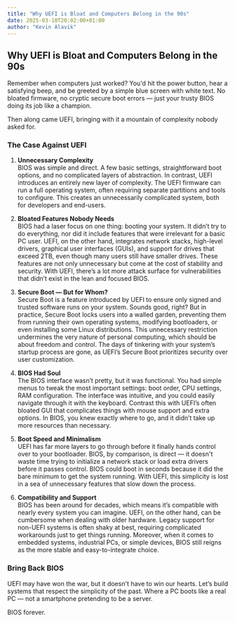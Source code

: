 ```yaml
---
title: "Why UEFI is Bloat and Computers Belong in the 90s"
date: 2025-03-10T20:02:00+01:00
author: "Kevin Alavik"
---
```


## Why UEFI is Bloat and Computers Belong in the 90s

Remember when computers just worked? You'd hit the power button, hear a satisfying beep, and be greeted by a simple blue screen with white text. No bloated firmware, no cryptic secure boot errors — just your trusty BIOS doing its job like a champion. 

Then along came UEFI, bringing with it a mountain of complexity nobody asked for.

### The Case Against UEFI

1. **Unnecessary Complexity**  
   BIOS was simple and direct. A few basic settings, straightforward boot options, and no complicated layers of abstraction. In contrast, UEFI introduces an entirely new layer of complexity. The UEFI firmware can run a full operating system, often requiring separate partitions and tools to configure. This creates an unnecessarily complicated system, both for developers and end-users.

2. **Bloated Features Nobody Needs**  
   BIOS had a laser focus on one thing: booting your system. It didn’t try to do everything, nor did it include features that were irrelevant for a basic PC user. UEFI, on the other hand, integrates network stacks, high-level drivers, graphical user interfaces (GUIs), and support for drives that exceed 2TB, even though many users still have smaller drives. These features are not only unnecessary but come at the cost of stability and security. With UEFI, there’s a lot more attack surface for vulnerabilities that didn’t exist in the lean and focused BIOS.

3. **Secure Boot — But for Whom?**  
   Secure Boot is a feature introduced by UEFI to ensure only signed and trusted software runs on your system. Sounds good, right? But in practice, Secure Boot locks users into a walled garden, preventing them from running their own operating systems, modifying bootloaders, or even installing some Linux distributions. This unnecessary restriction undermines the very nature of personal computing, which should be about freedom and control. The days of tinkering with your system’s startup process are gone, as UEFI’s Secure Boot prioritizes security over user customization.

4. **BIOS Had Soul**  
   The BIOS interface wasn’t pretty, but it was functional. You had simple menus to tweak the most important settings: boot order, CPU settings, RAM configuration. The interface was intuitive, and you could easily navigate through it with the keyboard. Contrast this with UEFI’s often bloated GUI that complicates things with mouse support and extra options. In BIOS, you knew exactly where to go, and it didn’t take up more resources than necessary.

5. **Boot Speed and Minimalism**  
   UEFI has far more layers to go through before it finally hands control over to your bootloader. BIOS, by comparison, is direct — it doesn't waste time trying to initialize a network stack or load extra drivers before it passes control. BIOS could boot in seconds because it did the bare minimum to get the system running. With UEFI, this simplicity is lost in a sea of unnecessary features that slow down the process.

6. **Compatibility and Support**  
   BIOS has been around for decades, which means it’s compatible with nearly every system you can imagine. UEFI, on the other hand, can be cumbersome when dealing with older hardware. Legacy support for non-UEFI systems is often shaky at best, requiring complicated workarounds just to get things running. Moreover, when it comes to embedded systems, industrial PCs, or simple devices, BIOS still reigns as the more stable and easy-to-integrate choice.

### Bring Back BIOS  
UEFI may have won the war, but it doesn't have to win our hearts. Let’s build systems that respect the simplicity of the past. Where a PC boots like a real PC — not a smartphone pretending to be a server.  

BIOS forever.
